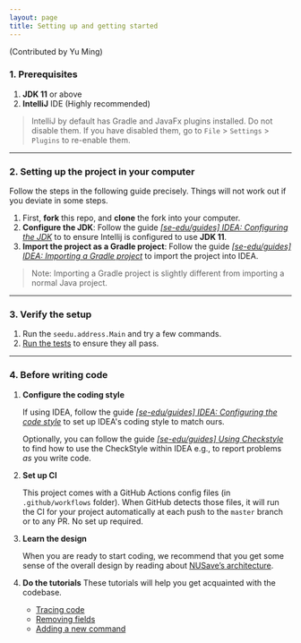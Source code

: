 ```yaml
---
layout: page
title: Setting up and getting started
---
```

(Contributed by Yu Ming)
### 1. Prerequisites

1. **JDK 11** or above
2. **IntelliJ** IDE  (Highly recommended)

> IntelliJ by default has Gradle and JavaFx plugins installed.
> Do not disable them. If you have disabled them, go to `File` > `Settings` > `Plugins` to re-enable them.

--------------------------------------------------------------------------------------------------------------------

### 2. Setting up the project in your computer

Follow the steps in the following guide precisely. Things will not work out if you deviate in some steps.

1. First, **fork** this repo, and **clone** the fork into your computer.
1. **Configure the JDK**: Follow the guide [_[se-edu/guides] IDEA: Configuring the JDK_](https://se-education.org/guides/tutorials/intellijJdk.html) to to ensure Intellij is configured to use **JDK 11**.
1. **Import the project as a Gradle project**: Follow the guide [_[se-edu/guides] IDEA: Importing a Gradle project_](https://se-education.org/guides/tutorials/intellijImportGradleProject.html) to import the project into IDEA.<br>
>Note: Importing a Gradle project is slightly different from importing a normal Java project.
  
--------------------------------------------------------------------------------------------------------------------

### 3. Verify the setup
   1. Run the `seedu.address.Main` and try a few commands.
   1. [Run the tests](Testing.md) to ensure they all pass.
   
--------------------------------------------------------------------------------------------------------------------

### 4. Before writing code

1. **Configure the coding style**

   If using IDEA, follow the guide [_[se-edu/guides] IDEA: Configuring the code style_](https://se-education.org/guides/tutorials/checkstyle.html) to set up IDEA's coding style to match ours.


   Optionally, you can follow the guide [_[se-edu/guides] Using Checkstyle_](https://se-education.org/guides/tutorials/checkstyle.html) to find how to use the CheckStyle within IDEA e.g., to report problems _as_ you write code.

1. **Set up CI**

   This project comes with a GitHub Actions config files (in `.github/workflows` folder). When GitHub detects those files, it will run the CI for your project automatically at each push to the `master` branch or to any PR. No set up required.

1. **Learn the design**

   When you are ready to start coding, we recommend that you get some sense of the overall design by reading about [NUSave’s architecture](DeveloperGuide.md).

1. **Do the tutorials**
   These tutorials will help you get acquainted with the codebase.

   * [Tracing code](tutorials/TracingCode.md)
   * [Removing fields](tutorials/RemovingFields.md)
   * [Adding a new command](tutorials/AddRemark.md)
